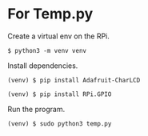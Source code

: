 # For Temp.py

Create a virtual env on the RPi.

```
$ python3 -m venv venv
```

Install dependencies.

```
(venv) $ pip install Adafruit-CharLCD
```

```
(venv) $ pip install RPi.GPIO
```

Run the program.

```
(venv) $ sudo python3 temp.py
```